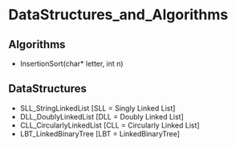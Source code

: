# DataStructures_and_Algorithms

## Algorithms
- InsertionSort(char* letter, int n)
## DataStructures
- SLL_StringLinkedList [SLL = Singly Linked List] 
- DLL_DoublyLinkedList [DLL = Doubly Linked List]
- CLL_CircularlyLinkedList [CLL = Circularly Linked List]
- LBT_LinkedBinaryTree [LBT = LinkedBinaryTree]
